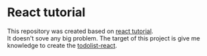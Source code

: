 # React tutorial

This repository was created based on [react tutorial](https://reactjs.org/tutorial/tutorial.html).  
It doesn't sove any big problem. The target of this project is give me knowledge to create the
[todolist-react](https://github.com/RobsonAndraDev/todolist-react). 
